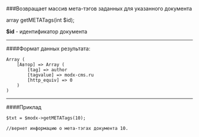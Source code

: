 ###Возвращает массив мета-тэгов заданных для указанного документа

array getMETATags(int $id);

**$id** - идентификатор документа

***

####Формат данных результата:

	Array ( 
		[Автор] => Array ( 
			[tag] => author 
			[tagvalue] => modx-cms.ru 
			[http_equiv] => 0 
		) 
	)
	
***
	
####Приклад

	$txt = $modx->getMETATags(10);
	
	//вернет информацию о мета-тэгах документа 10.